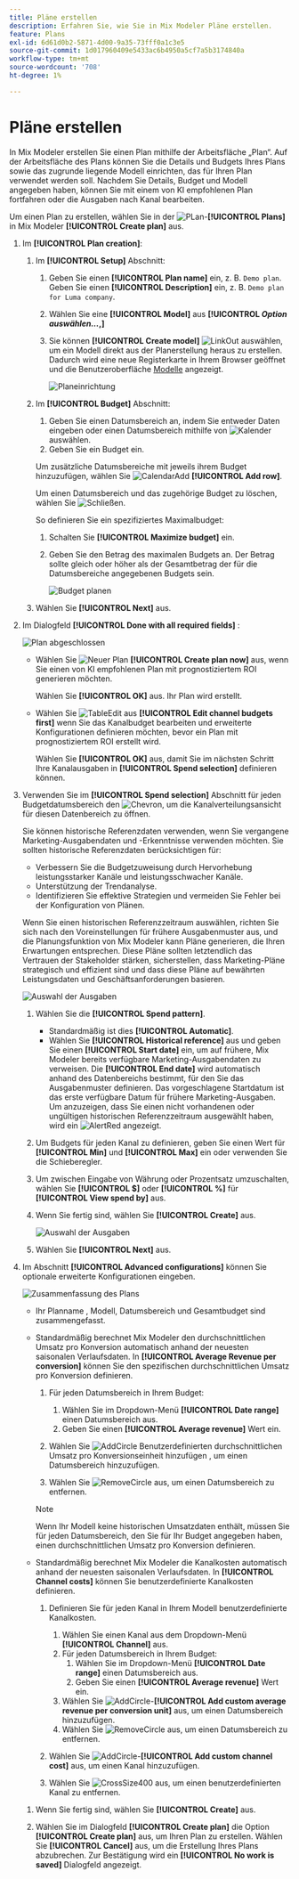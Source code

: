 ```yaml
---
title: Pläne erstellen
description: Erfahren Sie, wie Sie in Mix Modeler Pläne erstellen.
feature: Plans
exl-id: 6d61d0b2-5871-4d00-9a35-73fff0a1c3e5
source-git-commit: 1d017960409e5433ac6b4950a5cf7a5b3174840a
workflow-type: tm+mt
source-wordcount: '708'
ht-degree: 1%

---
```



# Pläne erstellen

In Mix Modeler erstellen Sie einen Plan mithilfe der Arbeitsfläche „Plan“. Auf der Arbeitsfläche des Plans können Sie die Details und Budgets Ihres Plans sowie das zugrunde liegende Modell einrichten, das für Ihren Plan verwendet werden soll. Nachdem Sie Details, Budget und Modell angegeben haben, können Sie mit einem von KI empfohlenen Plan fortfahren oder die Ausgaben nach Kanal bearbeiten.

Um einen Plan zu erstellen, wählen Sie in der ![PLan](/help/assets/icons/FileChart.svg)-**[!UICONTROL Plans]** in Mix Modeler **[!UICONTROL Create plan]** aus.


1. Im **[!UICONTROL Plan creation]**:

   1. Im **[!UICONTROL Setup]** Abschnitt:

      1. Geben Sie einen **[!UICONTROL Plan name]** ein, z. B. `Demo plan`. Geben Sie einen **[!UICONTROL Description]** ein, z. B. `Demo plan for Luma company`.
      1. Wählen Sie eine **[!UICONTROL Model]** aus **[!UICONTROL _Option auswählen…_,]**
      1. Sie können **[!UICONTROL Create model]** ![LinkOut](/help/assets/icons/LinkOut.svg) auswählen, um ein Modell direkt aus der Planerstellung heraus zu erstellen. Dadurch wird eine neue Registerkarte in Ihrem Browser geöffnet und die Benutzeroberfläche [Modelle](../models/overview.md) angezeigt.

         ![Planeinrichtung](/help/assets/plan-setup.png)

   1. Im **[!UICONTROL Budget]** Abschnitt:

      1. Geben Sie einen Datumsbereich an, indem Sie entweder Daten eingeben oder einen Datumsbereich mithilfe von ![Kalender](/help/assets/icons/Calendar.svg) auswählen.
      1. Geben Sie ein Budget ein.

      Um zusätzliche Datumsbereiche mit jeweils ihrem Budget hinzuzufügen, wählen Sie ![CalendarAdd](/help/assets/icons/CalendarAdd.svg) **[!UICONTROL Add row]**.

      Um einen Datumsbereich und das zugehörige Budget zu löschen, wählen Sie ![Schließen](/help/assets/icons/Close.svg).

      So definieren Sie ein spezifiziertes Maximalbudget:

      1. Schalten Sie **[!UICONTROL Maximize budget]** ein.
      1. Geben Sie den Betrag des maximalen Budgets an. Der Betrag sollte gleich oder höher als der Gesamtbetrag der für die Datumsbereiche angegebenen Budgets sein.

         ![Budget planen](/help/assets/plan-budget.png)

   1. Wählen Sie **[!UICONTROL Next]** aus.

1. Im Dialogfeld **[!UICONTROL Done with all required fields]** :

   ![Plan abgeschlossen](/help/assets/plan-done-required-fields.png)

   * Wählen Sie ![Neuer Plan](/help/assets/icons/NewPlan.svg) **[!UICONTROL Create plan now]** aus, wenn Sie einen von KI empfohlenen Plan mit prognostiziertem ROI generieren möchten.


     Wählen Sie **[!UICONTROL OK]** aus. Ihr Plan wird erstellt.


   * Wählen Sie ![TableEdit](/help/assets/icons/TableEdit.svg) aus **[!UICONTROL Edit channel budgets first]** wenn Sie das Kanalbudget bearbeiten und erweiterte Konfigurationen definieren möchten, bevor ein Plan mit prognostiziertem ROI erstellt wird.

     Wählen Sie **[!UICONTROL OK]** aus, damit Sie im nächsten Schritt Ihre Kanalausgaben in **[!UICONTROL Spend selection]** definieren können.



1. Verwenden Sie im **[!UICONTROL Spend selection]** Abschnitt für jeden Budgetdatumsbereich den ![Chevron](/help/assets/icons/ChevronRight.svg), um die Kanalverteilungsansicht für diesen Datenbereich zu öffnen.

   Sie können historische Referenzdaten verwenden, wenn Sie vergangene Marketing-Ausgabendaten und -Erkenntnisse verwenden möchten. Sie sollten historische Referenzdaten berücksichtigen für:

   * Verbessern Sie die Budgetzuweisung durch Hervorhebung leistungsstarker Kanäle und leistungsschwacher Kanäle.
   * Unterstützung der Trendanalyse.
   * Identifizieren Sie effektive Strategien und vermeiden Sie Fehler bei der Konfiguration von Plänen.

   Wenn Sie einen historischen Referenzzeitraum auswählen, richten Sie sich nach den Voreinstellungen für frühere Ausgabenmuster aus, und die Planungsfunktion von Mix Modeler kann Pläne generieren, die Ihren Erwartungen entsprechen. Diese Pläne sollten letztendlich das Vertrauen der Stakeholder stärken, sicherstellen, dass Marketing-Pläne strategisch und effizient sind und dass diese Pläne auf bewährten Leistungsdaten und Geschäftsanforderungen basieren.

   ![Auswahl der Ausgaben](/help/assets/plan-spend-selection.png)

   1. Wählen Sie die **[!UICONTROL Spend pattern]**.

      * Standardmäßig ist dies **[!UICONTROL Automatic]**.
      * Wählen Sie **[!UICONTROL Historical reference]** aus und geben Sie einen **[!UICONTROL Start date]** ein, um auf frühere, Mix Modeler bereits verfügbare Marketing-Ausgabendaten zu verweisen. Die **[!UICONTROL End date]** wird automatisch anhand des Datenbereichs bestimmt, für den Sie das Ausgabenmuster definieren. Das vorgeschlagene Startdatum ist das erste verfügbare Datum für frühere Marketing-Ausgaben. Um anzuzeigen, dass Sie einen nicht vorhandenen oder ungültigen historischen Referenzzeitraum ausgewählt haben, wird ein ![AlertRed](/help/assets/icons/AlertRed.svg) angezeigt.

   1. Um Budgets für jeden Kanal zu definieren, geben Sie einen Wert für **[!UICONTROL Min]** und **[!UICONTROL Max]** ein oder verwenden Sie die Schieberegler.

   1. Um zwischen Eingabe von Währung oder Prozentsatz umzuschalten, wählen Sie **[!UICONTROL $]** oder **[!UICONTROL %]** für **[!UICONTROL View spend by]** aus.

   1. Wenn Sie fertig sind, wählen Sie **[!UICONTROL Create]** aus.

      ![Auswahl der Ausgaben](/help/assets/plan-spend-selection.png)

   1. Wählen Sie **[!UICONTROL Next]** aus.


1. Im Abschnitt **[!UICONTROL Advanced configurations]** können Sie optionale erweiterte Konfigurationen eingeben.

   ![Zusammenfassung des Plans](../assets/plan-advanced-configurations.png)

   * Ihr Planname , Modell, Datumsbereich und Gesamtbudget sind zusammengefasst.

   * Standardmäßig berechnet Mix Modeler den durchschnittlichen Umsatz pro Konversion automatisch anhand der neuesten saisonalen Verlaufsdaten. In **[!UICONTROL Average Revenue per conversion]** können Sie den spezifischen durchschnittlichen Umsatz pro Konversion definieren.

      1. Für jeden Datumsbereich in Ihrem Budget:

         1. Wählen Sie im Dropdown-Menü **[!UICONTROL Date range]** einen Datumsbereich aus.
         1. Geben Sie einen **[!UICONTROL Average revenue]** Wert ein.

      1. Wählen Sie ![AddCircle](/help/assets/icons/AddCircle.svg) Benutzerdefinierten durchschnittlichen Umsatz pro Konversionseinheit hinzufügen , um einen Datumsbereich hinzuzufügen.
      1. Wählen Sie ![RemoveCircle](/help/assets/icons/RemoveCircle.svg) aus, um einen Datumsbereich zu entfernen.

     >[!NOTE]
     >
     >Wenn Ihr Modell keine historischen Umsatzdaten enthält, müssen Sie für jeden Datumsbereich, den Sie für Ihr Budget angegeben haben, einen durchschnittlichen Umsatz pro Konversion definieren.
     >

   * Standardmäßig berechnet Mix Modeler die Kanalkosten automatisch anhand der neuesten saisonalen Verlaufsdaten. In **[!UICONTROL Channel costs]** können Sie benutzerdefinierte Kanalkosten definieren.

      1. Definieren Sie für jeden Kanal in Ihrem Modell benutzerdefinierte Kanalkosten.

         1. Wählen Sie einen Kanal aus dem Dropdown-Menü **[!UICONTROL Channel]** aus.
         1. Für jeden Datumsbereich in Ihrem Budget:
            1. Wählen Sie im Dropdown-Menü **[!UICONTROL Date range]** einen Datumsbereich aus.
            1. Geben Sie einen **[!UICONTROL Average revenue]** Wert ein.
         1. Wählen Sie ![AddCircle](/help/assets/icons/AddCircle.svg)-**[!UICONTROL Add custom average revenue per conversion unit]** aus, um einen Datumsbereich hinzuzufügen.
         1. Wählen Sie ![RemoveCircle](/help/assets/icons/RemoveCircle.svg) aus, um einen Datumsbereich zu entfernen.

      1. Wählen Sie ![AddCircle](/help/assets/icons/AddCircle.svg)-**[!UICONTROL Add custom channel cost]** aus, um einen Kanal hinzuzufügen.
      1. Wählen Sie ![CrossSize400](/help/assets/icons/CrossSize400.svg) aus, um einen benutzerdefinierten Kanal zu entfernen.


   1. Wenn Sie fertig sind, wählen Sie **[!UICONTROL Create]** aus.

   1. Wählen Sie im Dialogfeld **[!UICONTROL Create plan]** die Option **[!UICONTROL Create plan]** aus, um Ihren Plan zu erstellen. Wählen Sie **[!UICONTROL Cancel]** aus, um die Erstellung Ihres Plans abzubrechen. Zur Bestätigung wird ein **[!UICONTROL No work is saved]** Dialogfeld angezeigt.

